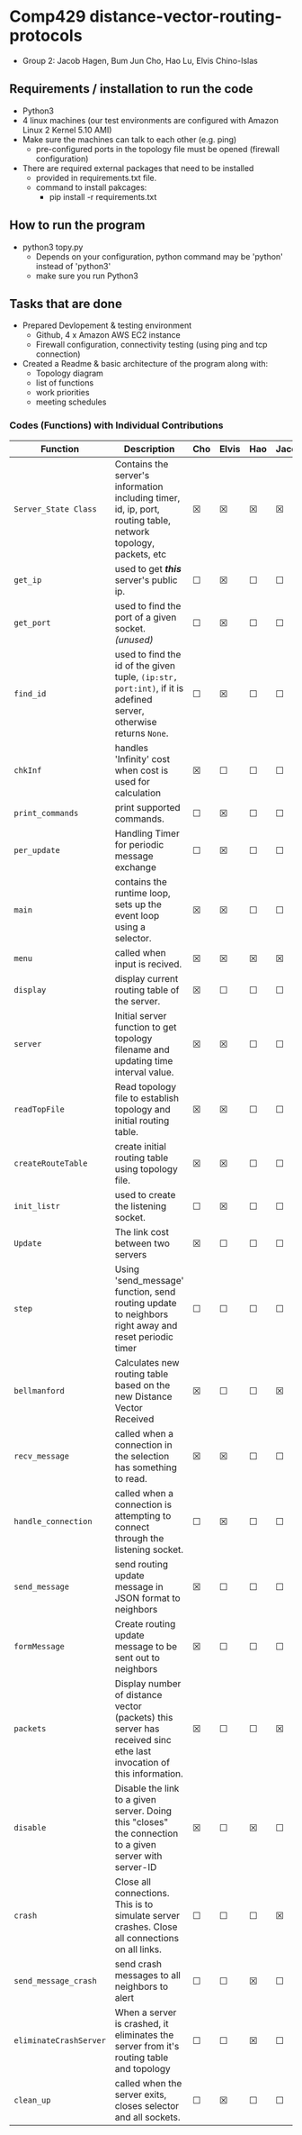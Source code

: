 # Comp429 distance-vector-routing-protocols
- Group 2: Jacob Hagen, Bum Jun Cho, Hao Lu, Elvis Chino-Islas

## Requirements / installation to run the code
- Python3
- 4 linux machines (our test environments are configured with Amazon Linux 2 Kernel 5.10 AMI)
- Make sure the machines can talk to each other (e.g. ping)
  - pre-configured ports in the topology file must be opened (firewall configuration)
- There are required external packages that need to be installed
  - provided in requirements.txt file.
  - command to install pakcages:
    - pip install -r requirements.txt 

## How to run the program
- python3 topy.py
  - Depends on your configuration, python command may be 'python' instead of 'python3'
  - make sure you run Python3

## Tasks that are done
- Prepared Devlopement & testing environment
  - Github, 4 x Amazon AWS EC2 instance
  - Firewall configuration, connectivity testing (using ping and tcp connection)
- Created a Readme & basic architecture of the program along with:
  - Topology diagram
  - list of functions
  - work priorities
  - meeting schedules
  
 ### Codes (Functions) with Individual Contributions
 | Function               | Description                                                                                                         | Cho | Elvis | Hao | Jacob |
 | ---------------------- | ------------------------------------------------------------------------------------------------------------------- | --- | ----- | --- | ----- |
 | `Server_State Class`   | Contains the server's information including timer, id, ip, port, routing table, network topology, packets, etc      | ☒   | ☒     | ☒   | ☒     |
 | `get_ip`               | used to get ***this*** server's public ip.                                                                          | ☐   | ☒     | ☐   | ☐     |
 | `get_port`             | used to find the port of a given socket. *(unused)*                                                                 | ☐   | ☒     | ☐   | ☐     |
 | `find_id`              | used to find the id of the given tuple, `(ip:str, port:int)`, if it is adefined server, otherwise returns `None`.   | ☐   | ☒     | ☐   | ☐     |
 | `chkInf`               | handles 'Infinity' cost when cost is used for calculation                                                           | ☒   | ☐     | ☐   | ☐     |
 | `print_commands`       | print supported commands.                                                                                           | ☐   | ☒     | ☐   | ☐     |
 | `per_update`           | Handling Timer for periodic message exchange                                                                        | ☐   | ☒     | ☐   | ☐     |
 | `main`                 | contains the runtime loop, sets up the event loop using a selector.                                                 | ☒   | ☒     | ☐   | ☐     |
 | `menu`                 | called when input is recived.                                                                                       | ☒   | ☒     | ☒   | ☒     |
 | `display`              | display current routing table of the server.                                                                        | ☒   | ☐     | ☐   | ☐     |
 | `server`               | Initial server function to get topology filename and updating time interval value.                                  | ☒   | ☒     | ☐   | ☐     |
 | `readTopFile`          | Read topology file to establish topology and initial routing table.                                                 | ☒   | ☒     | ☐   | ☐     |
 | `createRouteTable`     | create initial routing table using topology file.                                                                   | ☒   | ☒     | ☐   | ☐     |
 | `init_listr`           | used to create the listening socket.                                                                                | ☐   | ☒     | ☐   | ☐     |
 | `Update`               | The link cost between two servers                                                                                   | ☒   | ☐     | ☐   | ☐     |
 | `step`                 | Using 'send_message' function, send routing update to neighbors right away and reset periodic timer                 | ☐   | ☐     | ☐   | ☐     |
 | `bellmanford`          | Calculates new routing table based on the new Distance Vector Received                                              | ☒   | ☐     | ☐   | ☒     |
 | `recv_message`         | called when a connection in the selection has something to read.                                                    | ☒   | ☒     | ☐   | ☐     |
 | `handle_connection`    | called when a connection is attempting to connect through the listening socket.                                     | ☐   | ☒     | ☐   | ☐     |
 | `send_message`         | send routing update message in JSON format to neighbors                                                             | ☒   | ☐     | ☐   | ☐     |
 | `formMessage`          | Create routing update message to be sent out to neighbors                                                           | ☒   | ☐     | ☐   | ☐     |
 | `packets`              | Display number of distance vector (packets) this server has received sinc ethe last invocation of this information. | ☒   | ☐     | ☐   | ☒     |
 | `disable`              | Disable the link to a given server. Doing this "closes" the connection to a given server with server-ID             | ☒   | ☐     | ☒   | ☐     |
 | `crash`                | Close all connections. This is to simulate server crashes. Close all connections on all links.                      | ☐   | ☐     | ☐   | ☒     |
 | `send_message_crash`   | send crash messages to all neighbors to alert                                                                       | ☐   | ☐     | ☒   | ☐     |
 | `eliminateCrashServer` | When a server is crashed, it eliminates the server from it's routing table and topology                             | ☐   | ☐     | ☒   | ☐     |
 | `clean_up`             | called when the server exits, closes selector and all sockets.                                                      | ☐   | ☒     | ☐   | ☐     |



